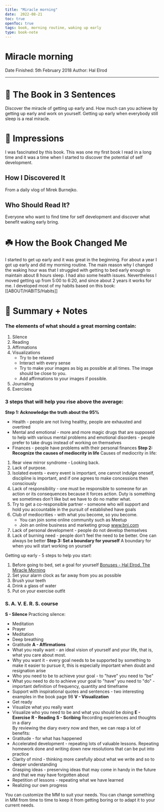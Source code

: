 ```yaml
---
title: "Miracle morning"
date:  2022-08-21
toc: true
openToc: true
tags: book, morning routine, waking up early
type: book-note
---
```


# Miracle morning

Date Finished: 5th February 2018
Author: Hal Elrod

---
# 🚀 The Book in 3 Sentences
Discover the miracle of getting up early and. How much can you achieve by getting up early and work on yourself. Getting up early when everybody still sleep is a real miracle.
# 🎨 Impressions
I was fascinated by this book. This was one my first book I read in a long time and it was a time when I started to discover the potential of self development.
## How I Discovered It
From a daily vlog of Mirek Burnejko.
## Who Should Read It?
Everyone who want to find time for self development and discover what benefit waking early bring.
# ☘️ How the Book Changed Me
I started to get up early and it was great in the beginning. For about a year I got up early and did my morning routine. The main reason why I changed the waking hour was that I struggled with getting to bed early enough to maintain about 8 hours sleep. I had also some health issues. Nevertheless I moved getting up from 5:00 to 6:20, and since about 2 years it works for me. I developed most of my habits based on this book: [[ABOUT/HABITS/Habits]]
# 📒 Summary + Notes
### The elements of what should a great morning contain:
1. Silence
2. Reading
3. Affirmations
4. Visualizations
	- Try to be relaxed
	- Interact with every sense
	- Try to make your images as big as possible at all times. The image should be close to you.
	- Add affirmations to your images if possible. 
5. Journaling
6. Exercises

### 3 steps that will help you rise above the average:
**Step 1: Acknowledge the truth about the 95%**
- Health - people are not living healthy, people are exhausted and overtired
- Mental and emotional - more and more magic drugs that are supposed to help with various mental problems and emotional disorders - people prefer to take drugs instead of working on themselves
- Finances - people have problems with their personal finances
**Step 2: Recognize the causes of mediocrity in life**
Causes of mediocrity in life:  
1. Rear view mirror syndrome - Looking back.  
2. Lack of purpose.
3. Isolated events - every event is important, one cannot indulge oneself, discipline is important, and if one agrees to make concessions then consciously  
4. Lack of responsibility - one must be responsible to someone for an action or its consequences because it forces action. Duty is something we sometimes don't like but we have to do no matter what.  
5. Try to get a co-responsible partner - someone who will support and hold you accountable in the pursuit of established have goals  
6. Club of mediocrities - with what you become, so you become.  
	- You can join some online community such as Meetup  
	- Join an online business and marketing group www.bni.com
7. Lack of personal development - people do not develop themselves
8. Lack of burning need - people don't feel the need to be better. One can always be better
**Step 3: Set a boundary for yourself**
A boundary for when you will start working on yourself

Getting up early - 5 steps to help you start:
1. Before going to bed, set a goal for yourself [Bonuses - Hal Elrod. The Miracle Morning](https://miraclemorning.com/bonuses/)
2. Set your alarm clock as far away from you as possible
3. Brush your teeth
4. Drink a glass of water
5. Put on your exercise outfit

### S. A. V. E. R. S. course
**S - Silence**
Practicing silence:
- Meditation
- Prayer 
- Meditation
- Deep breathing
- Gratitude
**A - Affirmations**
- What you really want - an ideal vision of yourself and your life, that is, what you care about most.  
- Why you want it - every goal needs to be supported by something to make it easier to pursue it, this is especially important when doubt and resignation arise  
- Who you need to be to achieve your goal - to "have" you need to "be"  
- What you need to do to achieve your goal to "have" you need to "do" - important definition of frequency, quantity and timeframe  
- Support with inspirational quotes and sentences - two interesting examples in the book page 98
**V - Visualization**
- Get ready
- Visualize what you really want
- Visualize who you need to be and what you should be doing
**E - Exercise**
**R - Reading**
**S - Scribing**
Recording experiences and thoughts in a diary  
By reviewing the diary every now and then, we can reap a lot of benefits:  
- Gratitude - for what has happened  
- Accelerated development - repeating lots of valuable lessons. Repeating homework done and writing down new resolutions that can be put into practice  
- Clarity of mind - thinking more carefully about what we write and so to deeper understanding  
- Grasping ideas - preserving ideas that may come in handy in the future and that we may have forgotten about  
- Repetition of lessons - repeating what we have learned  
- Realizing our own progress  

You can customize the MM to suit your needs. You can change something in MM from time to time to keep it from getting boring or to adapt it to your current needs.